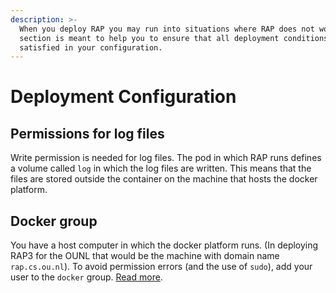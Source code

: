 ```yaml
---
description: >-
  When you deploy RAP you may run into situations where RAP does not work. This
  section is meant to help you to ensure that all deployment conditions are
  satisfied in your configuration.
---
```


# Deployment Configuration

## Permissions for log files

Write permission is needed for log files. The pod in which RAP runs defines a volume called `log` in which the log files are written. This means that the files are stored outside the container on the machine that hosts the docker platform. 

## Docker group

You have a host computer in which the docker platform runs. \(In deploying RAP3 for the OUNL that would be the machine with domain name `rap.cs.ou.nl`\). To avoid permission errors \(and the use of `sudo`\), add your user to the `docker` group. [Read more](https://docs.docker.com/engine/installation/linux/linux-postinstall/).


